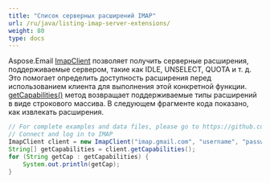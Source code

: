 ```yaml
---
title: "Список серверных расширений IMAP"
url: /ru/java/listing-imap-server-extensions/
weight: 80
type: docs
---
```



Aspose.Email [ImapClient](https://reference.aspose.com/email/java/com.aspose.email/imapclient/) позволяет получить серверные расширения, поддерживаемые сервером, такие как IDLE, UNSELECT, QUOTA и т. д. Это помогает определить доступность расширения перед использованием клиента для выполнения этой конкретной функции. [getCapabilities()](https://reference.aspose.com/email/java/com.aspose.email/imapclient/#getCapabilities--) метод возвращает поддерживаемые типы расширений в виде строкового массива. В следующем фрагменте кода показано, как извлекать расширения.

~~~Java
// For complete examples and data files, please go to https://github.com/aspose-email/Aspose.Email-for-Java
// Connect and log in to IMAP
ImapClient client = new ImapClient("imap.gmail.com", "username", "password");
String[] getCapabilities = client.getCapabilities();
for (String getCap : getCapabilities) {
    System.out.println(getCap);
}
~~~
